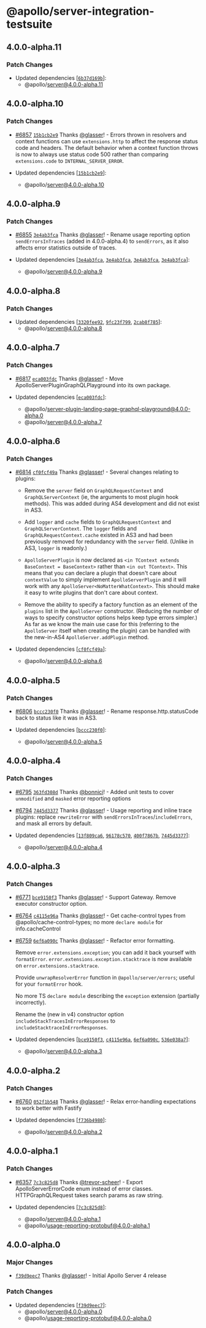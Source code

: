 # @apollo/server-integration-testsuite

## 4.0.0-alpha.11

### Patch Changes

- Updated dependencies [[`6b37d169b`](https://github.com/apollographql/apollo-server/commit/6b37d169bc7163d49efdff37f5a3a5c3404806ff)]:
  - @apollo/server@4.0.0-alpha.11

## 4.0.0-alpha.10

### Patch Changes

- [#6857](https://github.com/apollographql/apollo-server/pull/6857) [`15b1cb2e9`](https://github.com/apollographql/apollo-server/commit/15b1cb2e96d9ede9007d22f33b2f5a745f071dba) Thanks [@glasser](https://github.com/glasser)! - Errors thrown in resolvers and context functions can use `extensions.http` to affect the response status code and headers. The default behavior when a context function throws is now to always use status code 500 rather than comparing `extensions.code` to `INTERNAL_SERVER_ERROR`.

- Updated dependencies [[`15b1cb2e9`](https://github.com/apollographql/apollo-server/commit/15b1cb2e96d9ede9007d22f33b2f5a745f071dba)]:
  - @apollo/server@4.0.0-alpha.10

## 4.0.0-alpha.9

### Patch Changes

- [#6855](https://github.com/apollographql/apollo-server/pull/6855) [`3e4ab3fca`](https://github.com/apollographql/apollo-server/commit/3e4ab3fcafb72027bf3c6359884808ba11381315) Thanks [@glasser](https://github.com/glasser)! - Rename usage reporting option `sendErrorsInTraces` (added in 4.0.0-alpha.4) to `sendErrors`, as it also affects error statistics outside of traces.

- Updated dependencies [[`3e4ab3fca`](https://github.com/apollographql/apollo-server/commit/3e4ab3fcafb72027bf3c6359884808ba11381315), [`3e4ab3fca`](https://github.com/apollographql/apollo-server/commit/3e4ab3fcafb72027bf3c6359884808ba11381315), [`3e4ab3fca`](https://github.com/apollographql/apollo-server/commit/3e4ab3fcafb72027bf3c6359884808ba11381315), [`3e4ab3fca`](https://github.com/apollographql/apollo-server/commit/3e4ab3fcafb72027bf3c6359884808ba11381315)]:
  - @apollo/server@4.0.0-alpha.9

## 4.0.0-alpha.8

### Patch Changes

- Updated dependencies [[`3320fee92`](https://github.com/apollographql/apollo-server/commit/3320fee922ffa50080aa63597c84844516583860), [`9fc23f799`](https://github.com/apollographql/apollo-server/commit/9fc23f7995205e8239890197dbeaabc5db6fb073), [`2cab8f785`](https://github.com/apollographql/apollo-server/commit/2cab8f78580f6dacc64a497d06397b5b3cce89f6)]:
  - @apollo/server@4.0.0-alpha.8

## 4.0.0-alpha.7

### Patch Changes

- [#6817](https://github.com/apollographql/apollo-server/pull/6817) [`eca003fdc`](https://github.com/apollographql/apollo-server/commit/eca003fdc75bdb63153e68119b9891d2bffc6545) Thanks [@glasser](https://github.com/glasser)! - Move ApolloServerPluginGraphQLPlayground into its own package.

- Updated dependencies [[`eca003fdc`](https://github.com/apollographql/apollo-server/commit/eca003fdc75bdb63153e68119b9891d2bffc6545)]:
  - @apollo/server-plugin-landing-page-graphql-playground@4.0.0-alpha.0
  - @apollo/server@4.0.0-alpha.7

## 4.0.0-alpha.6

### Patch Changes

- [#6814](https://github.com/apollographql/apollo-server/pull/6814) [`cf0fcf49a`](https://github.com/apollographql/apollo-server/commit/cf0fcf49afa9b8ee12840f5ac4bf1be6320cb7e1) Thanks [@glasser](https://github.com/glasser)! - Several changes relating to plugins:

  - Remove the `server` field on `GraphQLRequestContext` and `GraphQLServerContext` (ie, the arguments to most plugin hook methods). This was added during AS4 development and did not exist in AS3.

  - Add `logger` and `cache` fields to `GraphQLRequestContext` and `GraphQLServerContext`. The `logger` fields and `GraphQLRequestContext.cache` existed in AS3 and had been previously removed for redundancy with the `server` field. (Unlike in AS3, `logger` is readonly.)

  - `ApolloServerPlugin` is now declared as `<in TContext extends BaseContext = BaseContext>` rather than `<in out TContext>`. This means that you can declare a plugin that doesn't care about `contextValue` to simply implement `ApolloServerPlugin` and it will work with any `ApolloServer<NoMatterWhatContext>`. This should make it easy to write plugins that don't care about context.

  - Remove the ability to specify a factory function as an element of the `plugins` list in the `ApolloServer` constructor. (Reducing the number of ways to specify constructor options helps keep type errors simpler.) As far as we know the main use case for this (referring to the `ApolloServer` itself when creating the plugin) can be handled with the new-in-AS4 `ApolloServer.addPlugin` method.

- Updated dependencies [[`cf0fcf49a`](https://github.com/apollographql/apollo-server/commit/cf0fcf49afa9b8ee12840f5ac4bf1be6320cb7e1)]:
  - @apollo/server@4.0.0-alpha.6

## 4.0.0-alpha.5

### Patch Changes

- [#6806](https://github.com/apollographql/apollo-server/pull/6806) [`bccc230f0`](https://github.com/apollographql/apollo-server/commit/bccc230f05761c15098df9a5e9f57f0c65cf4fa6) Thanks [@glasser](https://github.com/glasser)! - Rename response.http.statusCode back to status like it was in AS3.

- Updated dependencies [[`bccc230f0`](https://github.com/apollographql/apollo-server/commit/bccc230f05761c15098df9a5e9f57f0c65cf4fa6)]:
  - @apollo/server@4.0.0-alpha.5

## 4.0.0-alpha.4

### Patch Changes

- [#6795](https://github.com/apollographql/apollo-server/pull/6795) [`363fd308d`](https://github.com/apollographql/apollo-server/commit/363fd308d09c8df0428b059cbe6743a723ac65b2) Thanks [@bonnici](https://github.com/bonnici)! - Added unit tests to cover `unmodified` and `masked` error reporting options

* [#6794](https://github.com/apollographql/apollo-server/pull/6794) [`7445d3377`](https://github.com/apollographql/apollo-server/commit/7445d3377d16cdc65506131572c0a616d3a6324c) Thanks [@glasser](https://github.com/glasser)! - Usage reporting and inline trace plugins: replace `rewriteError` with `sendErrorsInTraces`/`includeErrors`, and mask all errors by default.

* Updated dependencies [[`13f809ca6`](https://github.com/apollographql/apollo-server/commit/13f809ca6c5e1f0be9d05823f1194a8743321a79), [`96178c570`](https://github.com/apollographql/apollo-server/commit/96178c57070af574fbcff7f51b73924c576725db), [`400f7867b`](https://github.com/apollographql/apollo-server/commit/400f7867b521359fd7213547c88fcf3fc8fbe94c), [`7445d3377`](https://github.com/apollographql/apollo-server/commit/7445d3377d16cdc65506131572c0a616d3a6324c)]:
  - @apollo/server@4.0.0-alpha.4

## 4.0.0-alpha.3

### Patch Changes

- [#6771](https://github.com/apollographql/apollo-server/pull/6771) [`bce9150f3`](https://github.com/apollographql/apollo-server/commit/bce9150f31d6fd58b7a6622611ec7b35b3564aa6) Thanks [@glasser](https://github.com/glasser)! - Support Gateway. Remove executor constructor option.

* [#6764](https://github.com/apollographql/apollo-server/pull/6764) [`c4115e96a`](https://github.com/apollographql/apollo-server/commit/c4115e96ac75e04cffe1c3353fc03ea65dcab909) Thanks [@glasser](https://github.com/glasser)! - Get cache-control types from @apollo/cache-control-types; no more `declare module` for info.cacheControl

- [#6759](https://github.com/apollographql/apollo-server/pull/6759) [`6ef6a090c`](https://github.com/apollographql/apollo-server/commit/6ef6a090cff26f5d98e9965cd839307931e12516) Thanks [@glasser](https://github.com/glasser)! - Refactor error formatting.

  Remove `error.extensions.exception`; you can add it back yourself with `formatError`. `error.extensions.exception.stacktrace` is now available on `error.extensions.stacktrace`.

  Provide `unwrapResolverError` function in `@apollo/server/errors`; useful for your `formatError` hook.

  No more TS `declare module` describing the `exception` extension (partially incorrectly).

  Rename the (new in v4) constructor option `includeStackTracesInErrorResponses` to `includeStacktraceInErrorResponses`.

- Updated dependencies [[`bce9150f3`](https://github.com/apollographql/apollo-server/commit/bce9150f31d6fd58b7a6622611ec7b35b3564aa6), [`c4115e96a`](https://github.com/apollographql/apollo-server/commit/c4115e96ac75e04cffe1c3353fc03ea65dcab909), [`6ef6a090c`](https://github.com/apollographql/apollo-server/commit/6ef6a090cff26f5d98e9965cd839307931e12516), [`536e038a7`](https://github.com/apollographql/apollo-server/commit/536e038a744738f740072781f32e83a360ec0744)]:
  - @apollo/server@4.0.0-alpha.3

## 4.0.0-alpha.2

### Patch Changes

- [#6760](https://github.com/apollographql/apollo-server/pull/6760) [`052f1b548`](https://github.com/apollographql/apollo-server/commit/052f1b548c7f882d4cee1c6730cd15463086af6b) Thanks [@glasser](https://github.com/glasser)! - Relax error-handling expectations to work better with Fastify

- Updated dependencies [[`f736b4980`](https://github.com/apollographql/apollo-server/commit/f736b4980b39f3b563939b100eff85e073189cb1)]:
  - @apollo/server@4.0.0-alpha.2

## 4.0.0-alpha.1

### Patch Changes

- [#6357](https://github.com/apollographql/apollo-server/pull/6357) [`7c3c825d8`](https://github.com/apollographql/apollo-server/commit/7c3c825d834ddad778de8b6d4254e56613fe8534) Thanks [@trevor-scheer](https://github.com/trevor-scheer)! - Export ApolloServerErrorCode enum instead of error classes. HTTPGraphQLRequest takes search params as raw string.

- Updated dependencies [[`7c3c825d8`](https://github.com/apollographql/apollo-server/commit/7c3c825d834ddad778de8b6d4254e56613fe8534)]:
  - @apollo/server@4.0.0-alpha.1
  - @apollo/usage-reporting-protobuf@4.0.0-alpha.1

## 4.0.0-alpha.0

### Major Changes

- [`f39d9eec7`](https://github.com/apollographql/apollo-server/commit/f39d9eec7ab72d0f471a0bb0646dd42ad81c56cf) Thanks [@glasser](https://github.com/glasser)! - Initial Apollo Server 4 release

### Patch Changes

- Updated dependencies [[`f39d9eec7`](https://github.com/apollographql/apollo-server/commit/f39d9eec7ab72d0f471a0bb0646dd42ad81c56cf)]:
  - @apollo/server@4.0.0-alpha.0
  - @apollo/usage-reporting-protobuf@4.0.0-alpha.0
